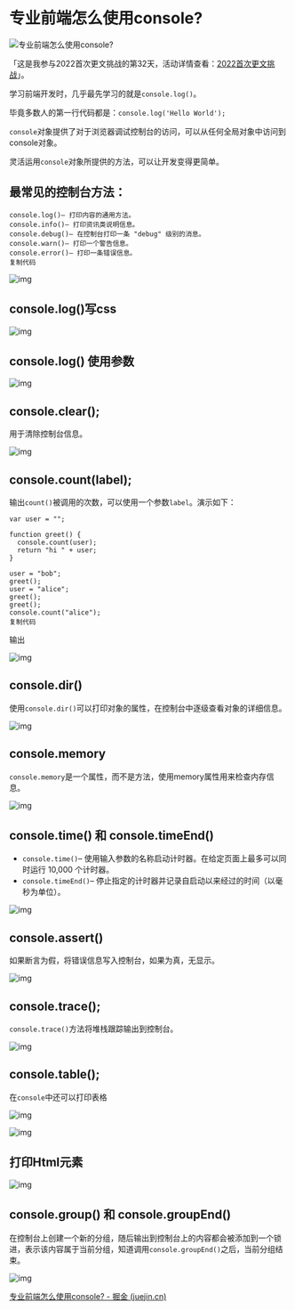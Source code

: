 # 专业前端怎么使用console?

![专业前端怎么使用console?](https://p6-juejin.byteimg.com/tos-cn-i-k3u1fbpfcp/74f653eddf8a4f77afcc9daaa1e94566~tplv-k3u1fbpfcp-zoom-crop-mark:1304:1304:1304:734.awebp?)

「这是我参与2022首次更文挑战的第32天，活动详情查看：[2022首次更文挑战](https://juejin.cn/post/7052884569032392740)」。

学习前端开发时，几乎最先学习的就是`console.log()`。

毕竟多数人的第一行代码都是：`console.log('Hello World');`

`console`对象提供了对于浏览器调试控制台的访问，可以从任何全局对象中访问到console对象。

灵活运用`console`对象所提供的方法，可以让开发变得更简单。

## 最常见的控制台方法：

```
console.log()– 打印内容的通用方法。
console.info()– 打印资讯类说明信息。
console.debug()– 在控制台打印一条 "debug" 级别的消息。
console.warn()– 打印一个警告信息。
console.error()– 打印一条错误信息。
复制代码
```

![img](https://p3-juejin.byteimg.com/tos-cn-i-k3u1fbpfcp/f256f816c61545f6babd7b513c903107~tplv-k3u1fbpfcp-zoom-in-crop-mark:1304:0:0:0.awebp)

## console.log()写css

![img](https://p3-juejin.byteimg.com/tos-cn-i-k3u1fbpfcp/6592acd79f7d42588156ae7df3b5eaec~tplv-k3u1fbpfcp-zoom-in-crop-mark:1304:0:0:0.awebp)

## console.log() 使用参数

![img](https://p3-juejin.byteimg.com/tos-cn-i-k3u1fbpfcp/8613ce2cee0d4037ad60a7af38ad7198~tplv-k3u1fbpfcp-zoom-in-crop-mark:1304:0:0:0.awebp)

## console.clear();

用于清除控制台信息。

![img](https://p3-juejin.byteimg.com/tos-cn-i-k3u1fbpfcp/2c7ae62bf9dd491a96e48259c01ba8e7~tplv-k3u1fbpfcp-zoom-in-crop-mark:1304:0:0:0.awebp)

## console.count(label);

输出`count()`被调用的次数，可以使用一个参数`label`。演示如下：

```
var user = "";

function greet() {
  console.count(user);
  return "hi " + user;
}

user = "bob";
greet();
user = "alice";
greet();
greet();
console.count("alice");
复制代码
```

输出

![img](https://p3-juejin.byteimg.com/tos-cn-i-k3u1fbpfcp/17c5a1c1138d426fa9593cc43b6748ee~tplv-k3u1fbpfcp-zoom-in-crop-mark:1304:0:0:0.awebp)

## console.dir()

使用`console.dir()`可以打印对象的属性，在控制台中逐级查看对象的详细信息。

![img](https://p3-juejin.byteimg.com/tos-cn-i-k3u1fbpfcp/b260ff97e3084601b0b304fb84c1302a~tplv-k3u1fbpfcp-zoom-in-crop-mark:1304:0:0:0.awebp)

## console.memory

`console.memory`是一个属性，而不是方法，使用memory属性用来检查内存信息。

![img](https://p3-juejin.byteimg.com/tos-cn-i-k3u1fbpfcp/721c98870c4947a0bdbe4e9c7912b944~tplv-k3u1fbpfcp-zoom-in-crop-mark:1304:0:0:0.awebp)

## console.time() 和 console.timeEnd()

- `console.time()`– 使用输入参数的名称启动计时器。在给定页面上最多可以同时运行 10,000 个计时器。
- `console.timeEnd()`– 停止指定的计时器并记录自启动以来经过的时间（以毫秒为单位）。

![img](https://p3-juejin.byteimg.com/tos-cn-i-k3u1fbpfcp/e7993909a1ab4a8380ff4016824e8130~tplv-k3u1fbpfcp-zoom-in-crop-mark:1304:0:0:0.awebp)

## console.assert()

如果断言为假，将错误信息写入控制台，如果为真，无显示。

![img](https://p3-juejin.byteimg.com/tos-cn-i-k3u1fbpfcp/e6d9567ad8094a6998caf43eb1bdd562~tplv-k3u1fbpfcp-zoom-in-crop-mark:1304:0:0:0.awebp)

## console.trace();

`console.trace()`方法将堆栈跟踪输出到控制台。

![img](https://p3-juejin.byteimg.com/tos-cn-i-k3u1fbpfcp/92dba77816aa44cfad7973bfe8ed1045~tplv-k3u1fbpfcp-zoom-in-crop-mark:1304:0:0:0.awebp)

## console.table();

在`console`中还可以打印表格

![img](https://p3-juejin.byteimg.com/tos-cn-i-k3u1fbpfcp/caf0d6e66d374f0e8e31ad1cebf5f53a~tplv-k3u1fbpfcp-zoom-in-crop-mark:1304:0:0:0.awebp)

![img](https://p3-juejin.byteimg.com/tos-cn-i-k3u1fbpfcp/d33eb163daad4c47a7671c1e73229117~tplv-k3u1fbpfcp-zoom-in-crop-mark:1304:0:0:0.awebp)

## 打印Html元素

![img](https://p3-juejin.byteimg.com/tos-cn-i-k3u1fbpfcp/28b99e38f986432593e4b728fb986ccd~tplv-k3u1fbpfcp-zoom-in-crop-mark:1304:0:0:0.awebp)

## console.group() 和 console.groupEnd()

在控制台上创建一个新的分组，随后输出到控制台上的内容都会被添加到一个锁进，表示该内容属于当前分组，知道调用`console.groupEnd()`之后，当前分组结束。

![img](https://p3-juejin.byteimg.com/tos-cn-i-k3u1fbpfcp/dc6491f24a8b42c9aaa673042cb92a1f~tplv-k3u1fbpfcp-zoom-in-crop-mark:1304:0:0:0.awebp)





[专业前端怎么使用console? - 掘金 (juejin.cn)](https://juejin.cn/post/7065856171436933156)